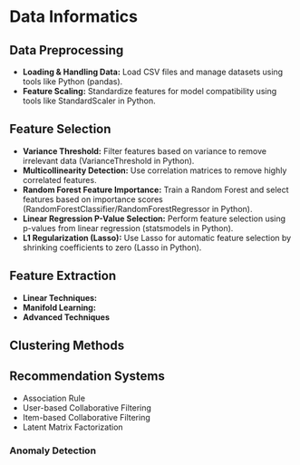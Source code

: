 # Data Informatics

## Data Preprocessing
- **Loading & Handling Data:** Load CSV files and manage datasets using tools like Python (pandas).
- **Feature Scaling:** Standardize features for model compatibility using tools like StandardScaler in Python.

## Feature Selection
- **Variance Threshold:** Filter features based on variance to remove irrelevant data (VarianceThreshold in Python).
- **Multicollinearity Detection:** Use correlation matrices to remove highly correlated features.
- **Random Forest Feature Importance:** Train a Random Forest and select features based on importance scores (RandomForestClassifier/RandomForestRegressor in Python).
- **Linear Regression P-Value Selection:** Perform feature selection using p-values from linear regression (statsmodels in Python).
- **L1 Regularization (Lasso):** Use Lasso for automatic feature selection by shrinking coefficients to zero (Lasso in Python).

## Feature Extraction
- **Linear Techniques:**
- **Manifold Learning:**
- **Advanced Techniques**

## Clustering Methods

## Recommendation Systems
- Association Rule
- User-based Collaborative Filtering
- Item-based Collaborative Filtering
- Latent Matrix Factorization

### Anomaly Detection

